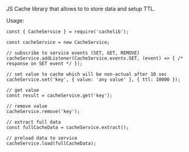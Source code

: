 JS Cache library that allows to to store data and setup TTL.

Usage:

    const { CacheService } = require('cachelib');

    const cacheService = new CacheService;

    // subscribe to service events (SET, GET, REMOVE)
    cacheService.addListener(CacheService.events.SET, (event) => { /* response on SET event */ });

    // set value to cache which will be non-actual after 10 sec
    cacheService.set('key', { value: 'any value' }, { ttl: 10000 });

    // get value
    const result = cacheService.get('key');

    // remove value
    cacheService.remove('key');

    // extract full data
    const fullCacheData = cacheService.extract();

    // preload data to service
    cacheService.load(fullCacheData);


